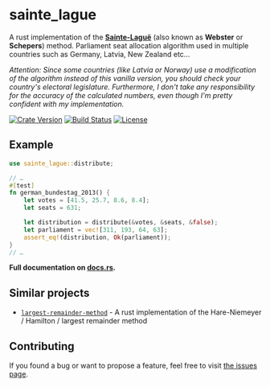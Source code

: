 # sainte_lague

A rust implementation of the **[Sainte-Laguë](https://en.wikipedia.org/wiki/Webster/Sainte-Lagu%C3%AB_method)** (also known as **Webster** or **Schepers**) method. Parliament seat allocation algorithm used in multiple countries such as Germany, Latvia, New Zealand etc…

*Attention: Since some countries (like Latvia or Norway) use a modification of the algorithm instead of this vanilla version, you should check your country's electoral legislature. Furthermore, I don't take any responsibility for the accuracy of the calculated numbers, even though I'm pretty confident with my implementation.*

[![Crate Version](https://img.shields.io/crates/v/sainte_lague.svg)](https://crates.io/crates/sainte_lague)
[![Build Status](https://travis-ci.org/juliuste/sainte_lague.rs.svg?branch=master)](https://travis-ci.org/juliuste/sainte_lague.rs)
[![License](https://img.shields.io/github/license/juliuste/sainte_lague.rs.svg?style=flat)](license)

## Example

```rust
use sainte_lague::distribute;

// …
#[test]
fn german_bundestag_2013() {
	let votes = [41.5, 25.7, 8.6, 8.4];
	let seats = 631;

	let distribution = distribute(&votes, &seats, &false);
	let parliament = vec![311, 193, 64, 63];
	assert_eq!(distribution, Ok(parliament));
}
// …
```

**Full documentation on [docs.rs](https://docs.rs/sainte_lague/).**

## Similar projects

- [`largest-remainder-method`](https://crates.io/crates/largest-remainder-method) - A rust implementation of the Hare-Niemeyer / Hamilton / largest remainder method

## Contributing

If you found a bug or want to propose a feature, feel free to visit [the issues page](https://github.com/juliuste/sainte_lague.rs/issues).
